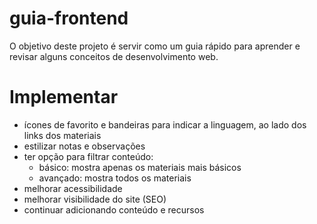 # guia-frontend
O objetivo deste projeto é servir como um guia rápido para aprender e revisar alguns conceitos de desenvolvimento web.

# Implementar
- ícones de favorito e bandeiras para indicar a linguagem, ao lado dos links dos materiais
- estilizar notas e observações
- ter opção para filtrar conteúdo:
    - básico: mostra apenas os materiais mais básicos
    - avançado: mostra todos os materiais
- melhorar acessibilidade
- melhorar visibilidade do site (SEO)
- continuar adicionando conteúdo e recursos
